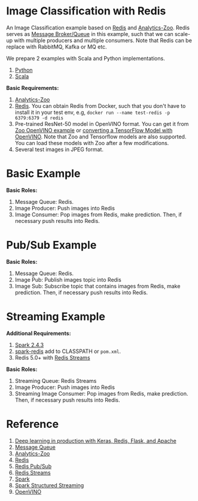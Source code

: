 # Image Classification with Redis
An Image Classification example based on [Redis](https://redis.io/) and [Analytics-Zoo](https://github.com/intel-analytics/analytics-zoo). Redis serves as [Message Broker/Queue](https://en.wikipedia.org/wiki/Message_broker) in this example, such that we can scale-up with multiple producers and multiple consumers. Note that Redis can be replace with RabbitMQ, Kafka or MQ etc. 
 
We prepare 2 examples with Scala and Python implementations.

1. [Python](https://github.com/qiyuangong/image_classification_redis/tree/master/python)
2. [Scala](https://github.com/qiyuangong/image_classification_redis/tree/master/src/main/scala/com/intel/analytics/zoo/examples/queue)

**Basic Requirements:**

1. [Analytics-Zoo](https://github.com/intel-analytics/analytics-zoo)
2. [Redis](https://redis.io/). You can obtain Redis from Docker, such that you don't have to install it in your test env, e.g, `docker run --name test-redis -p 6379:6379 -d redis`
3. Pre-trained ResNet-50 model in OpenVINO format. You can get it from [Zoo OpenVINO example](https://github.com/intel-analytics/analytics-zoo/tree/master/zoo/src/main/scala/com/intel/analytics/zoo/examples/vnni/openvino) or [converting a TensorFlow Model with OpenVINO](https://docs.openvinotoolkit.org/latest/_docs_MO_DG_prepare_model_convert_model_Convert_Model_From_TensorFlow.html). Note that Zoo and Tensorflow models are also supported. You can load these models with Zoo after a few modifications.
4. Several test images in JPEG format.

# Basic Example

**Basic Roles:**

1. Message Queue: Redis.
2. Image Producer: Push images into Redis
3. Image Consumer: Pop images from Redis, make prediction. Then, if necessary push results into Redis.

# Pub/Sub Example

**Basic Roles:**

1. Message Queue: Redis.
2. Image Pub: Publish images topic into Redis
3. Image Sub: Subscribe topic that contains images from Redis, make prediction. Then, if necessary push results into Redis.

# Streaming Example

**Additional Requirements:**

1. [Spark 2.4.3](https://spark.apache.org/releases/spark-release-2-4-3.html)
2. [spark-redis](https://github.com/RedisLabs/spark-redis) add to CLASSPATH or `pom.xml`.
3. Redis 5.0+ with [Redis Streams](https://redis.io/topics/streams-intro)

**Basic Roles:**

1. Streaming Queue: Redis Streams
2. Image Producer: Push images into Redis
3. Streaming Image Consumer: Pop images from Redis, make prediction. Then, if necessary push results into Redis.

# Reference
1. [Deep learning in production with Keras, Redis, Flask, and Apache](https://www.pyimagesearch.com/2018/02/05/deep-learning-production-keras-redis-flask-apache/)
2. [Message Queue](https://en.wikipedia.org/wiki/Message_queue)
3. [Analytics-Zoo](https://github.com/intel-analytics/analytics-zoo)
4. [Redis](https://redis.io/)
5. [Redis Pub/Sub](https://redis.io/topics/pubsub)
6. [Redis Streams](https://redis.io/topics/streams-intro)
7. [Spark](https://spark.apache.org/)
8. [Spark Structured Streaming](https://spark.apache.org/docs/latest/structured-streaming-programming-guide.html)
9. [OpenVINO](https://software.intel.com/en-us/openvino-toolkit)

